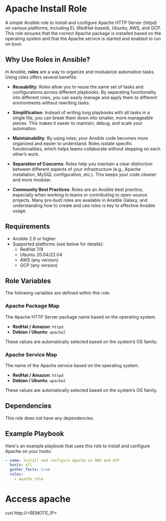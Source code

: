 # Apache Install Role

A simple Ansible role to install and configure Apache HTTP Server (httpd) on various platforms, including EL 
(RedHat-based), Ubuntu, AWS, and GCP. This role ensures that the correct Apache package is installed based on 
the operating system and that the Apache service is started and enabled to run on boot.

## Why Use Roles in Ansible?

In Ansible, **roles** are a way to organize and modularize automation tasks. Using roles offers several benefits:

- **Reusability**: Roles allow you to reuse the same set of tasks and configurations across different playbooks. 
By separating functionality into different roles, you can easily manage and apply them to different environments 
without rewriting tasks.

- **Simplification**: Instead of writing long playbooks with all tasks in a single file, you can break them down into 
smaller, more manageable pieces. This makes it easier to maintain, debug, and scale your automation.

- **Maintainability**: By using roles, your Ansible code becomes more organized and easier to understand. 
Roles isolate specific functionalities, which helps teams collaborate without stepping on each other’s work.

- **Separation of Concerns**: Roles help you maintain a clear distinction between different aspects of your 
infrastructure (e.g., Apache installation, MySQL configuration, etc.). This keeps your code cleaner and more modular.

- **Community Best Practices**: Roles are an Ansible best practice, especially when working in teams or contributing 
to open-source projects. Many pre-built roles are available in Ansible Galaxy, and understanding how to create and 
use roles is key to effective Ansible usage.

## Requirements

- Ansible 2.9 or higher
- Supported platforms (see below for details):
    - RedHat 7/8
    - Ubuntu 20.04/22.04
    - AWS (any version)
    - GCP (any version)

## Role Variables

The following variables are defined within this role:

### Apache Package Map
The Apache HTTP Server package name based on the operating system.

- **RedHat / Amazon**: `httpd`
- **Debian / Ubuntu**: `apache2`

These values are automatically selected based on the system’s OS family.

### Apache Service Map
The name of the Apache service based on the operating system.

- **RedHat / Amazon**: `httpd`
- **Debian / Ubuntu**: `apache2`

These values are automatically selected based on the system’s OS family.

## Dependencies

This role does not have any dependencies.

## Example Playbook

Here's an example playbook that uses this role to install and configure Apache on your hosts:

```yaml
- name: Install and configure Apache on AWS and GCP
  hosts: all
  gather_facts: true
  roles:
    - apache_role
```

# Access apache
curl http://<REMOTE_IP>
